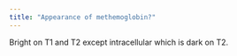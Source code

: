 ```yaml
---
title: "Appearance of methemoglobin?"
---
```

Bright on T1 and T2 except intracellular which is dark on T2.

